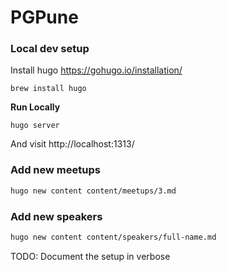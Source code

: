 # PGPune

### Local dev setup

Install hugo https://gohugo.io/installation/

`brew install hugo`

**Run Locally**

`hugo server`

And visit http://localhost:1313/

### Add new meetups

```sh
hugo new content content/meetups/3.md
```

### Add new speakers

```sh
hugo new content content/speakers/full-name.md
```

TODO: Document the setup in verbose
